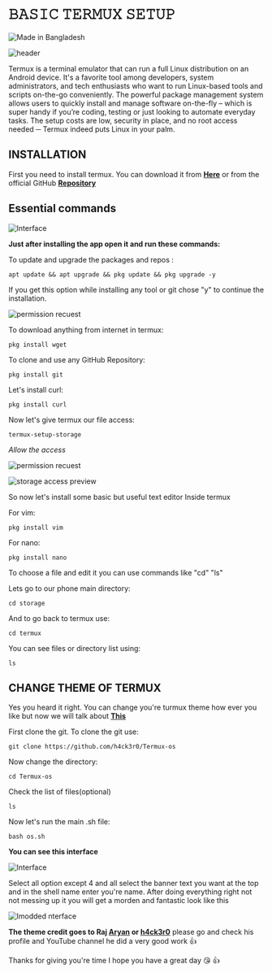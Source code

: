 
# 𝙱𝙰𝚂𝙸𝙲 𝚃𝙴𝚁𝙼𝚄𝚇 𝚂𝙴𝚃𝚄𝙿

![Made in Bangladesh](https://img.shields.io/badge/Made%20in-Bangladesh-green?style=for-the-badge&labelColor=red)

![header](https://i.postimg.cc/Fs2prMSq/images-1.png)


Termux is a terminal emulator that can run a full Linux distribution on an Android device. It's a favorite tool among developers, system administrators, and tech enthusiasts who want to run Linux-based tools and scripts on-the-go conveniently. The powerful package management system allows users to quickly install and manage software on-the-fly – which is super handy if you’re coding, testing or just looking to automate everyday tasks. The setup costs are low, security in place, and no root access needed ─ Termux indeed puts Linux in your palm.


## INSTALLATION

First you need to install termux. You can download it from [**Here**](https://github.com/termux/termux-app/releases/download/v0.118.1/termux-app_v0.118.1+github-debug_arm64-v8a.apk) or from the official GitHub [**Repository**](https://github.com/termux/termux-app)
## Essential commands

![Interface](https://i.postimg.cc/4dm5v4bP/Screenshot-2025-02-11-18-30-40-64-84d3000e3f4017145260f7618db1d683.jpg)

**Just after installing the app open it and run these commands:**

To update and upgrade the packages and repos :

```
apt update && apt upgrade && pkg update && pkg upgrade -y
```
If you get this option while installing any tool or git chose "y" to continue the installation.

![permission recuest](https://i.postimg.cc/L65BP8Db/IMG-20250211-195926.jpg)


To download anything from internet in termux:

```
pkg install wget
```

To clone and use any GitHub Repository:

```
pkg install git
```

Let's install curl:

```
pkg install curl
```

Now let's give termux our file access:

```
termux-setup-storage
```

*Allow the access*

![permission recuest](https://i.postimg.cc/gjV9qKGG/IMG-20250211-195305.jpg)

![storage access preview](https://i.postimg.cc/BQpkSb67/IMG-20250211-195244.jpg)

So now let's install some basic but useful text editor Inside termux

For vim:

```
pkg install vim
```
For nano:

```
pkg install nano
```
To choose a file and edit it you can use commands like "cd" "ls" 

Lets go to our phone main directory:

```
cd storage
```
And to go back to termux use:

```
cd termux
```
You can see files or directory list using:

```
ls
```







## CHANGE THEME OF TERMUX

Yes you heard it right. You can change you're turmux theme how ever you like but now we will talk about [**This**](https://github.com/h4ck3r0/Termux-os)

First clone the git. To clone the git use:

```
git clone https://github.com/h4ck3r0/Termux-os
```
Now change the directory:

```
cd Termux-os
```
Check the list of files(optional)

```
ls
```
Now let's run the main .sh file:

```
bash os.sh
```

**You can see this interface**

![Interface](https://i.postimg.cc/sfvcCj8y/Screenshot-2025-02-11-20-26-02-19-84d3000e3f4017145260f7618db1d683.jpg)


Select all option except 4 and all select the banner text you want at the top and in the shell name enter you're name. After doing everything right not not messing up it you will get a morden and fantastic look like this

![Imodded nterface](https://i.postimg.cc/mkJjJJRQ/Screenshot-2025-02-11-20-38-15-06-84d3000e3f4017145260f7618db1d683.jpg)

**The theme credit goes to Raj [Aryan](https://github.com/h4ck3r0) or [h4ck3r0](https://github.com/h4ck3r0)** please go and check his profile and YouTube channel he did a very good work 👍

Thanks for giving you're time I hope you have a great day 😘 👍

